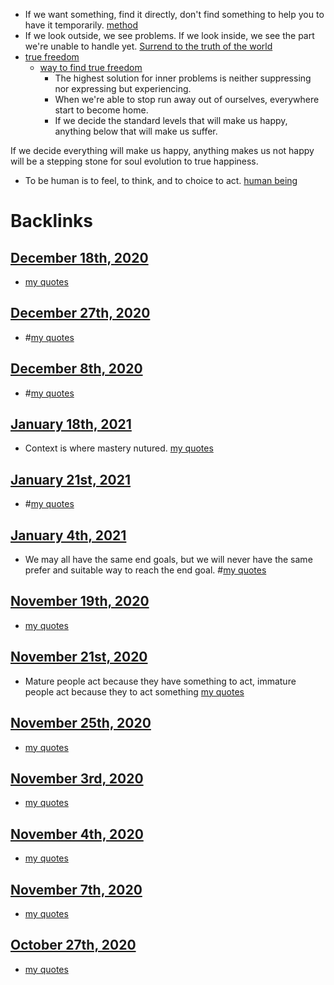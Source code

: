 -  If we want something, find it directly, don't find something to help you to have it temporarily. [method](<method.md>)
- If we look outside, we see problems. If we look inside, we see the part we're unable to handle yet. [Surrend to the truth of the world](<Surrend to the truth of the world.md>)
- [true freedom](<true freedom.md>)
    - [way to find true freedom](<way to find true freedom.md>)
        - The highest solution for inner problems is neither suppressing nor expressing but experiencing. 
        - When we're able to stop run away out of ourselves, everywhere start to become home. 
        - If we decide the standard levels that will make us happy, anything below that will make us suffer. 

If we decide everything will make us happy, anything makes us not happy will be a stepping stone for soul evolution to true happiness. 
- To be human is to feel, to think, and to choice to act. [human being](<human being.md>)

# Backlinks
## [December 18th, 2020](<December 18th, 2020.md>)
- [my quotes](<my quotes.md>)

## [December 27th, 2020](<December 27th, 2020.md>)
- #[my quotes](<my quotes.md>)

## [December 8th, 2020](<December 8th, 2020.md>)
- #[my quotes](<my quotes.md>)

## [January 18th, 2021](<January 18th, 2021.md>)
- Context is where mastery nutured. [my quotes](<my quotes.md>)

## [January 21st, 2021](<January 21st, 2021.md>)
- #[my quotes](<my quotes.md>)

## [January 4th, 2021](<January 4th, 2021.md>)
- We may all have the same end goals, but we will never have the same prefer and suitable way to reach the end goal. #[my quotes](<my quotes.md>)

## [November 19th, 2020](<November 19th, 2020.md>)
- [my quotes](<my quotes.md>)

## [November 21st, 2020](<November 21st, 2020.md>)
- Mature people act because they have something to act, immature people act because they to act something [my quotes](<my quotes.md>)

## [November 25th, 2020](<November 25th, 2020.md>)
- [my quotes](<my quotes.md>)

## [November 3rd, 2020](<November 3rd, 2020.md>)
- [my quotes](<my quotes.md>)

## [November 4th, 2020](<November 4th, 2020.md>)
- [my quotes](<my quotes.md>)

## [November 7th, 2020](<November 7th, 2020.md>)
- [my quotes](<my quotes.md>)

## [October 27th, 2020](<October 27th, 2020.md>)
- [my quotes](<my quotes.md>)

